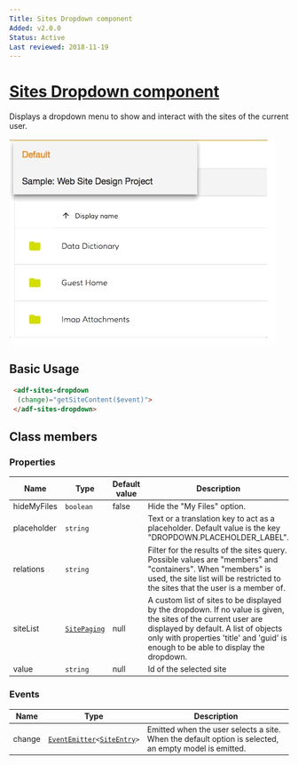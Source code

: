 ```yaml
---
Title: Sites Dropdown component
Added: v2.0.0
Status: Active
Last reviewed: 2018-11-19
---
```


# [Sites Dropdown component](../../../lib/content-services/src/lib/site-dropdown/sites-dropdown.component.ts "Defined in sites-dropdown.component.ts")

Displays a dropdown menu to show and interact with the sites of the current user.

![Dropdown sites](../../docassets/images/document-list-dropdown-list.png)

## Basic Usage

```html
 <adf-sites-dropdown
  (change)="getSiteContent($event)">
 </adf-sites-dropdown>
```

## Class members

### Properties

| Name | Type | Default value | Description |
| ---- | ---- | ------------- | ----------- |
| hideMyFiles | `boolean` | false | Hide the "My Files" option. |
| placeholder | `string` |  | Text or a translation key to act as a placeholder. Default value is the key "DROPDOWN.PLACEHOLDER_LABEL". |
| relations | `string` |  | Filter for the results of the sites query. Possible values are "members" and "containers". When "members" is used, the site list will be restricted to the sites that the user is a member of. |
| siteList | [`SitePaging`](https://github.com/Alfresco/alfresco-js-api/blob/master/src/alfresco-core-rest-api/docs/SitePaging.md) | null | A custom list of sites to be displayed by the dropdown. If no value is given, the sites of the current user are displayed by default. A list of objects only with properties 'title' and 'guid' is enough to be able to display the dropdown. |
| value | `string` | null | Id of the selected site |

### Events

| Name | Type | Description |
| ---- | ---- | ----------- |
| change | [`EventEmitter`](https://angular.io/api/core/EventEmitter)`<`[`SiteEntry`](https://github.com/Alfresco/alfresco-js-api/blob/master/src/alfresco-core-rest-api/docs/SiteEntry.md)`>` | Emitted when the user selects a site. When the default option is selected, an empty model is emitted. |
